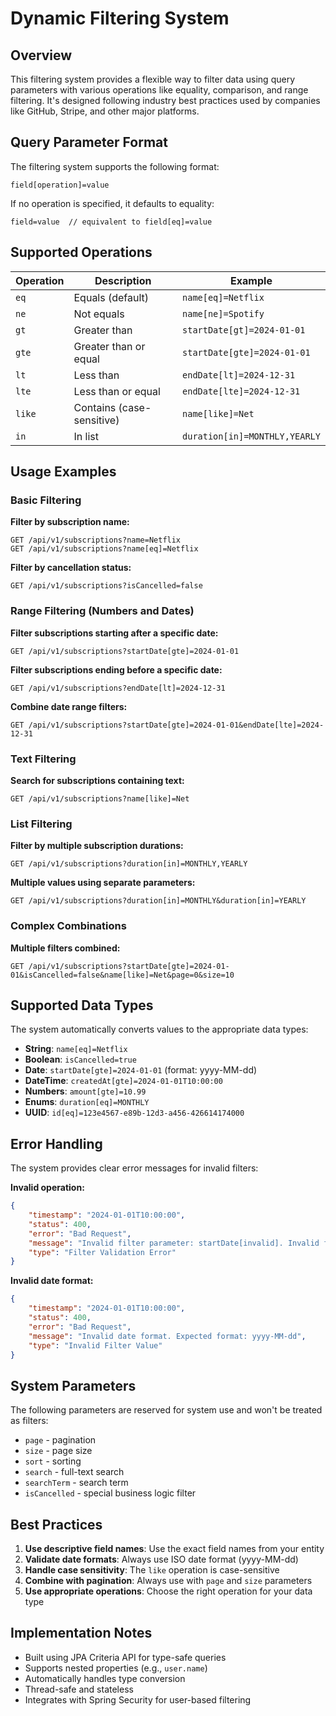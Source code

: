 # Dynamic Filtering System

## Overview

This filtering system provides a flexible way to filter data using query parameters with various operations like equality, comparison, and range filtering. It's designed following industry best practices used by companies like GitHub, Stripe, and other major platforms.

## Query Parameter Format

The filtering system supports the following format:

```
field[operation]=value
```

If no operation is specified, it defaults to equality:

```
field=value  // equivalent to field[eq]=value
```

## Supported Operations

| Operation | Description               | Example                       |
| --------- | ------------------------- | ----------------------------- |
| `eq`      | Equals (default)          | `name[eq]=Netflix`            |
| `ne`      | Not equals                | `name[ne]=Spotify`            |
| `gt`      | Greater than              | `startDate[gt]=2024-01-01`    |
| `gte`     | Greater than or equal     | `startDate[gte]=2024-01-01`   |
| `lt`      | Less than                 | `endDate[lt]=2024-12-31`      |
| `lte`     | Less than or equal        | `endDate[lte]=2024-12-31`     |
| `like`    | Contains (case-sensitive) | `name[like]=Net`              |
| `in`      | In list                   | `duration[in]=MONTHLY,YEARLY` |

## Usage Examples

### Basic Filtering

**Filter by subscription name:**

```
GET /api/v1/subscriptions?name=Netflix
GET /api/v1/subscriptions?name[eq]=Netflix
```

**Filter by cancellation status:**

```
GET /api/v1/subscriptions?isCancelled=false
```

### Range Filtering (Numbers and Dates)

**Filter subscriptions starting after a specific date:**

```
GET /api/v1/subscriptions?startDate[gte]=2024-01-01
```

**Filter subscriptions ending before a specific date:**

```
GET /api/v1/subscriptions?endDate[lt]=2024-12-31
```

**Combine date range filters:**

```
GET /api/v1/subscriptions?startDate[gte]=2024-01-01&endDate[lte]=2024-12-31
```

### Text Filtering

**Search for subscriptions containing text:**

```
GET /api/v1/subscriptions?name[like]=Net
```

### List Filtering

**Filter by multiple subscription durations:**

```
GET /api/v1/subscriptions?duration[in]=MONTHLY,YEARLY
```

**Multiple values using separate parameters:**

```
GET /api/v1/subscriptions?duration[in]=MONTHLY&duration[in]=YEARLY
```

### Complex Combinations

**Multiple filters combined:**

```
GET /api/v1/subscriptions?startDate[gte]=2024-01-01&isCancelled=false&name[like]=Net&page=0&size=10
```

## Supported Data Types

The system automatically converts values to the appropriate data types:

- **String**: `name[eq]=Netflix`
- **Boolean**: `isCancelled=true`
- **Date**: `startDate[gte]=2024-01-01` (format: yyyy-MM-dd)
- **DateTime**: `createdAt[gte]=2024-01-01T10:00:00`
- **Numbers**: `amount[gte]=10.99`
- **Enums**: `duration[eq]=MONTHLY`
- **UUID**: `id[eq]=123e4567-e89b-12d3-a456-426614174000`

## Error Handling

The system provides clear error messages for invalid filters:

**Invalid operation:**

```json
{
    "timestamp": "2024-01-01T10:00:00",
    "status": 400,
    "error": "Bad Request",
    "message": "Invalid filter parameter: startDate[invalid]. Invalid filter operation: invalid",
    "type": "Filter Validation Error"
}
```

**Invalid date format:**

```json
{
    "timestamp": "2024-01-01T10:00:00",
    "status": 400,
    "error": "Bad Request",
    "message": "Invalid date format. Expected format: yyyy-MM-dd",
    "type": "Invalid Filter Value"
}
```

## System Parameters

The following parameters are reserved for system use and won't be treated as filters:

- `page` - pagination
- `size` - page size
- `sort` - sorting
- `search` - full-text search
- `searchTerm` - search term
- `isCancelled` - special business logic filter

## Best Practices

1. **Use descriptive field names**: Use the exact field names from your entity
2. **Validate date formats**: Always use ISO date format (yyyy-MM-dd)
3. **Handle case sensitivity**: The `like` operation is case-sensitive
4. **Combine with pagination**: Always use with `page` and `size` parameters
5. **Use appropriate operations**: Choose the right operation for your data type

## Implementation Notes

- Built using JPA Criteria API for type-safe queries
- Supports nested properties (e.g., `user.name`)
- Automatically handles type conversion
- Thread-safe and stateless
- Integrates with Spring Security for user-based filtering
